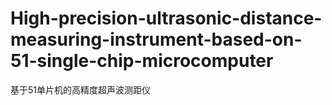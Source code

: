 # High-precision-ultrasonic-distance-measuring-instrument-based-on-51-single-chip-microcomputer
基于51单片机的高精度超声波测距仪

